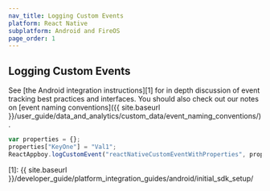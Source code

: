 ```yaml
---
nav_title: Logging Custom Events
platform: React Native
subplatform: Android and FireOS
page_order: 1
---
```

## Logging Custom Events

See [the Android integration instructions][1] for in depth discussion of event tracking best practices and interfaces. You should also check out our notes on [event naming conventions]({{ site.baseurl }}/user_guide/data_and_analytics/custom_data/event_naming_conventions/).

```javascript
var properties = {};
properties["KeyOne"] = "Val1";
ReactAppboy.logCustomEvent("reactNativeCustomEventWithProperties", properties);
```

[1]: {{ site.baseurl }}/developer_guide/platform_integration_guides/android/initial_sdk_setup/
